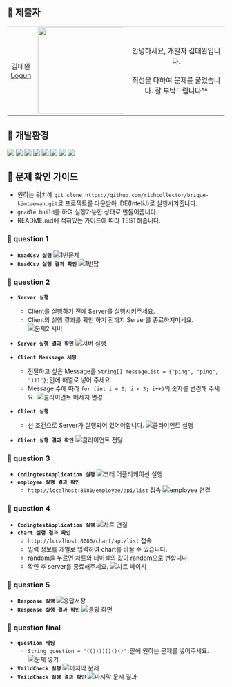## 🎉 제출자
|                                                      |                                                                                                                                   |                                                                                    |
|:--------------------------------------------------------:|:-------------------------------------------------------------------------------------------------------------------------------------:|:-----------------------------------------------------------------------------------:|
|   김태완<br/>[Logun](https://github.com/richcollector)   |   <img src="https://github.com/richcollector/brique-kimtaewan/assets/104312779/fa3a2206-6cae-46cb-8ed0-35880cce48e7" width="200px" />  | 안녕하세요, 개발자 김태완입니다.<br/><br/> 최선을 다하여 문제를 풀었습니다. 잘 부탁드립니다^^ |


## 🚀 개발환경
<img src="https://img.shields.io/badge/SpringBoot-2.7.17-%2361DAFB" /> <img src="https://img.shields.io/badge/Javascript-ES6-%238D6748" /> 
<img src="https://img.shields.io/badge/Jquery-3.6.0-%23646CFF" /> <img src="https://img.shields.io/badge/Java-11.0.21-%23FF4154" /> 
<img src="https://img.shields.io/badge/Mybatis-2.2.0-%23764ABC" /> <img src="https://img.shields.io/badge/MariaDB-2.7.4-%23CC6699" /> 
<img src="https://img.shields.io/badge/Httpclient-4.5.13-%238D6748" /> <img src="https://img.shields.io/badge/Lombok-1.18.30-%2361DAFB" /> 

## 🎊 문제 확인 가이드
- 원하는 위치에 `git clone https://github.com/richcollector/brique-kimtaewan.git`로 프로젝트를 다운받아 IDE(InteliJ)로 실행시켜줍니다.
- `gradle build`를 하여 실행가능한 상태로 만들어줍니다.
- README.md에 적혀있는 가이드에 따라 TEST해줍니다.

### 🤔 question 1
- **`ReadCsv 실행`**
![1번문제](https://github.com/richcollector/brique-kimtaewan/assets/104312779/25fc8d0f-9e7a-47cf-8696-5498d487e0a7)
- **`ReadCsv 실행 결과 확인`**
![1번답](https://github.com/richcollector/brique-kimtaewan/assets/104312779/e028c5ed-e73f-404a-9455-f2f7fb224a65)

### 🤔 question 2
- **`Server 실행`**
  - Client를 실행하기 전에 Server를 실행시켜주세요.
  - Client의 실행 결과를 확인 하기 전까지 Server를 종료하지마세요.
![문제2 서버](https://github.com/richcollector/brique-kimtaewan/assets/104312779/7f180801-b930-4fee-860c-7d130df398d4)
- **`Server 실행 결과 확인`**
![서버 실행](https://github.com/richcollector/brique-kimtaewan/assets/104312779/4025a574-0b99-4361-b812-ca61ca80a0e0)

- **`Client Meassage 세팅`**
  - 전달하고 싶은 Message를 `String[] messageList = {"ping", "ping", "111"};`안에 배열로 넣어 주세요.
  -  Message 수에 따라 `for (int i = 0; i < 3; i++)`의 숫자를 변경해 주세요.
![클라이언트 메세지 변경](https://github.com/richcollector/brique-kimtaewan/assets/104312779/d000c648-a859-4f46-b749-b8fbc119e849)
- **`Client 실행`**
  - 선 조건으로 Server가 실행되어 있어야합니다.
![클라이언트 실행](https://github.com/richcollector/brique-kimtaewan/assets/104312779/17ae7e7f-769e-43e6-b588-eed80e65921f)
- **`Client 실행 결과 확인`**
![클라이언트 전달](https://github.com/richcollector/brique-kimtaewan/assets/104312779/5af1f79a-8207-4dbe-8c24-41ab51203cf2)

### 🤔 question 3
- **`CodingtestApplication 실행`**
![코테 어플리케이션 실행](https://github.com/richcollector/brique-kimtaewan/assets/104312779/c2f528de-be38-4a20-8815-a01a29df3d25)
- **`employee 실행 결과 확인`**
  - `http://localhost:8080/employee/api/list` 접속
![employee 연결](https://github.com/richcollector/brique-kimtaewan/assets/104312779/2c16a5dd-8707-4fbd-82c8-13d5ff4eccff)

### 🤔 question 4
- **`CodingtestApplication 실행`**
![차트 연결](https://github.com/richcollector/brique-kimtaewan/assets/104312779/769b2cb9-f2f6-40b6-b298-3e1aabc49fd9)
- **`chart 실행 결과 확인`**
  - `http://localhost:8080/chart/api/list` 접속
  - 입력 정보를 개별로 입력하여 chart를 바꿀 수 있습니다.
  - random을 누르면 차트와 테이블의 값이 random으로 변합니다.
  - 확인 후 server를 종료해주세요.
![차트 페이지](https://github.com/richcollector/brique-kimtaewan/assets/104312779/6e6de9c5-ec8c-46ac-958c-d0463f5e1ba4)

### 🤔 question 5
- **`Response 실행`**
![응답저장](https://github.com/richcollector/brique-kimtaewan/assets/104312779/87a1833a-1fb9-4359-b14e-524537193511)
- **`Response 실행 결과 확인`**
![응답 화면](https://github.com/richcollector/brique-kimtaewan/assets/104312779/18361337-0227-41e8-9714-53dec0e58100)

### 🤔 question final
- **`question 세팅`**
    - `String question = "(())))()()()";`안에 원하는 문제를 넣어주세요.
![문제 넣기](https://github.com/richcollector/brique-kimtaewan/assets/104312779/59bd06d2-b03c-4cdf-be8a-79ac921b95ea)
- **`VaildCheck 실행`**
![마지막 문제](https://github.com/richcollector/brique-kimtaewan/assets/104312779/95cf1910-69f2-48bb-bcae-15e79c76ade3)
- **`VaildCheck 실행 결과 확인`**
![마지막 문제 결과](https://github.com/richcollector/brique-kimtaewan/assets/104312779/fcaf294f-ae9e-46d3-9002-1cdbdee7ae67)

